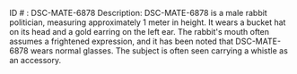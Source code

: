 ID # : DSC-MATE-6878
Description: DSC-MATE-6878 is a male rabbit politician, measuring approximately 1 meter in height. It wears a bucket hat on its head and a gold earring on the left ear. The rabbit's mouth often assumes a frightened expression, and it has been noted that DSC-MATE-6878 wears normal glasses. The subject is often seen carrying a whistle as an accessory.